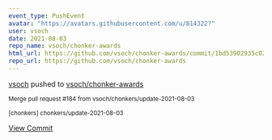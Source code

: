 ```yaml
---
event_type: PushEvent
avatar: "https://avatars.githubusercontent.com/u/814322?"
user: vsoch
date: 2021-08-03
repo_name: vsoch/chonker-awards
html_url: https://github.com/vsoch/chonker-awards/commit/1bd53902935c022ae294ca9bf52f76c8056274c8
repo_url: https://github.com/vsoch/chonker-awards
---
```


<a href='https://github.com/vsoch' target='_blank'>vsoch</a> pushed to <a href='https://github.com/vsoch/chonker-awards' target='_blank'>vsoch/chonker-awards</a>

<small>Merge pull request #184 from vsoch/chonkers/update-2021-08-03

[chonkers] chonkers/update-2021-08-03</small>

<a href='https://github.com/vsoch/chonker-awards/commit/1bd53902935c022ae294ca9bf52f76c8056274c8' target='_blank'>View Commit</a>